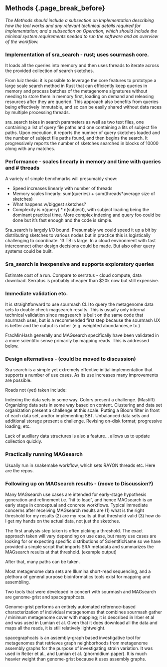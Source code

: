 ## Methods {.page_break_before}

*The Methods should include a subsection on Implementation describing how the tool works and any relevant technical details required for implementation; and a subsection on Operation, which should include the minimal system requirements needed to run the software and an overview of the workflow.*

### Implementation of sra_search - rust; uses sourmash core.

It loads all the queries into memory and then uses threads to iterate across the provided collection of search sketches.

From luiz thesis: it is possible to leverage the core features to prototype a large scale search method in Rust that can efficiently keep queries in memory and process batches of the metagenome signatures without needing to store them in memory first, loading on demand and releasing resources after they are queried. This approach also benefits from queries being effectively immutable, and so can be easily shared without data races by multiple processing threads.

sra_search takes in search parameters as well as two text files, one containing a list of query file paths and one containing a lits of subject file paths. Upon execution, it reports the number of query sketches loaded and the number of subject file paths found, and then begins the search. It progressively reports the number of sketches searched in blocks of 10000 along with any matches.

### Performance - scales linearly in memory and time with queries and # threads


A variety of simple benchmarks will presumably show:
* Speed increases linearly with number of threads
* Memory scales linearly: sum(queries) + sum(threads\*average size of sketches)
* What happens w/biggest sketches?
* Complexity is n(query) \* n(subject), with subject loading being the dominant practical time. More complex indexing and query foo could be done but it’s fast enough and the code is simple.

Sra_search is largely I/O bound. Presumably we could speed it up a bit by distributing sketches to various nodes but in practice this is logistically challenging to coordinate. 13 TB is large. In a cloud environment with fast interconnect other design decisions could be made. But also other query systems could be built.

### Sra_search is inexpensive and supports exploratory queries

Estimate cost of a run. Compare to serratus - cloud compute, data download. Serratus is probably cheaper than $20k now but still expensive.

### Immediate validation etc.

It is straightforward to use sourmash CLI to query the metagenome data sets to double check magsearch results. This is usually only internal technical validation since magsearch is built on the same code that sourmash uses, but is a recommended first step because the sourmash UX is better and the output is richer (e.g. weighted abundances,e tc.)

FracMinHash generally and MAGsearch specifically have been validated in a more scientific sense primarily by mapping reads. This is addressed below.

### Design alternatives - (could be moved to discussion)

Sra search is a simple yet extremely effective initial implementation that supports a number of use cases. As its use increases many improvements are possible.

Roads not (yet) taken include:

Indexing the data sets in some way. Colors present a challenge. (Mastiff)
Organizing data sets in some way based on content. Clustering and data set organization present a challenge at this scale.
Putting a Bloom filter in front of each data set, and/or implementing SBT. Unbalanced data sets and additional storage present a challenge.
Revising on-disk format; progressive loading; etc.

Lack of auxiliary data structures is also a feature… allows us to update collection quickly.

### Practically running MAGsearch

Usually run in snakemake workflow, which sets RAYON threads etc.
Here are the repos.

### Following up on MAGsearch results - (move to Discussion?)

Many MAGsearch use cases are intended for early-stage hypothesis generation and refinement i.e. “hit to lead”, and hence MAGsearch is an early stage in conceptual and concrete workflows. Typical immediate concerns after receiving MAGsearch results are (1) what is the right threshold for my results (2) are my results at that threshold valid (3) how do I get my hands on the actual data, not just the sketches.

The first analysis step taken is often picking a threshold. The exact approach taken will vary depending on use case, but many use cases are looking for or expecting specific distributions of ScientificName so we have provided a simple script that imports SRA metadata and summarizes the MAGsearch results at that threshold. (example output)

After that, many paths can be taken.

Most metagenome data sets are Illumina short-read sequencing, and a plethora of general purpose bioinformatics tools exist for mapping and assembling.

Two tools that were developed in concert with sourmash and MAGsearch are genome-grist and spacegraphcats.

Genome-grist performs an entirely automated reference-based characterization of individual metagenomes that combines sourmash gather / minimum metagenome cover with mapping; it is described in Irber et al and was used in Lumian et al. Given that it does download all the data and maps all the reads, it is still relatively lightweight.

spacegraphcats is an assembly-graph based investigative tool for metagenomes that retrieves graph neighborhoods from metagenome assembly graphs for the purpose of investigating strain variation. It was used in Reiter et al., and Lumian et al. (phormidium paper). It is much heavier weight than genome-grist because it uses assembly graphs.

